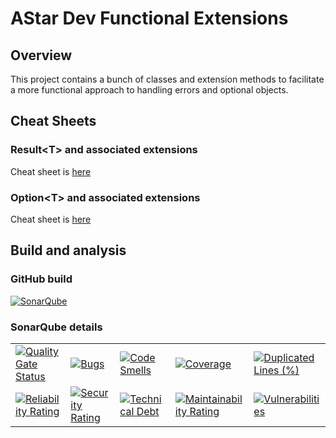 # AStar Dev Functional Extensions

## Overview

This project contains a bunch of classes and extension methods to facilitate a more functional approach to handling errors and optional objects.

## Cheat Sheets

### Result&lt;T&gt; and associated extensions

Cheat sheet is [here](Readme-result.md)

### Option&lt;T&gt; and associated extensions

Cheat sheet is [here](Readme-option.md)

## Build and analysis

### GitHub build

[![SonarQube](https://github.com/astar-development/astar-dev-functional-extensions/actions/workflows/dotnet.yml/badge.svg)](https://github.com/astar-development/astar-dev-functional-extensions/actions/workflows/dotnet.yml)

### SonarQube details

|                                                                                                                                                                                                                                                            |                                                                                                                                                                                                                                                      |                                                                                                                                                                                                                                                 |                                                                                                                                                                                                                                                          |                                                                                                                                                                                                                                                                    |
|------------------------------------------------------------------------------------------------------------------------------------------------------------------------------------------------------------------------------------------------------------|------------------------------------------------------------------------------------------------------------------------------------------------------------------------------------------------------------------------------------------------------|-------------------------------------------------------------------------------------------------------------------------------------------------------------------------------------------------------------------------------------------------|----------------------------------------------------------------------------------------------------------------------------------------------------------------------------------------------------------------------------------------------------------|--------------------------------------------------------------------------------------------------------------------------------------------------------------------------------------------------------------------------------------------------------------------|
| [![Quality Gate Status](https://sonarcloud.io/api/project_badges/measure?project=astar-development_astar-dev-functional-extensions&metric=alert_status)](https://sonarcloud.io/summary/new_code?id=astar-development_astar-dev-functional-extensions)      | [![Bugs](https://sonarcloud.io/api/project_badges/measure?project=astar-development_astar-dev-functional-extensions&metric=bugs)](https://sonarcloud.io/summary/new_code?id=astar-development_astar-dev-functional-extensions)                       | [![Code Smells](https://sonarcloud.io/api/project_badges/measure?project=astar-development_astar-dev-functional-extensions&metric=code_smells)](https://sonarcloud.io/summary/new_code?id=astar-development_astar-dev-functional-extensions)    | [![Coverage](https://sonarcloud.io/api/project_badges/measure?project=astar-development_astar-dev-functional-extensions&metric=coverage)](https://sonarcloud.io/summary/new_code?id=astar-development_astar-dev-functional-extensions)                   | [![Duplicated Lines (%)](https://sonarcloud.io/api/project_badges/measure?project=astar-development_astar-dev-functional-extensions&metric=duplicated_lines_density)](https://sonarcloud.io/summary/new_code?id=astar-development_astar-dev-functional-extensions) |
| [![Reliability Rating](https://sonarcloud.io/api/project_badges/measure?project=astar-development_astar-dev-functional-extensions&metric=reliability_rating)](https://sonarcloud.io/summary/new_code?id=astar-development_astar-dev-functional-extensions) | [![Security Rating](https://sonarcloud.io/api/project_badges/measure?project=astar-development_astar-dev-functional-extensions&metric=security_rating)](https://sonarcloud.io/summary/new_code?id=astar-development_astar-dev-functional-extensions) | [![Technical Debt](https://sonarcloud.io/api/project_badges/measure?project=astar-development_astar-dev-functional-extensions&metric=sqale_index)](https://sonarcloud.io/summary/new_code?id=astar-development_astar-dev-functional-extensions) | [![Maintainability Rating](https://sonarcloud.io/api/project_badges/measure?project=astar-development_astar-dev-functional-extensions&metric=sqale_rating)](https://sonarcloud.io/summary/new_code?id=astar-development_astar-dev-functional-extensions) | [![Vulnerabilities](https://sonarcloud.io/api/project_badges/measure?project=astar-development_astar-dev-functional-extensions&metric=vulnerabilities)](https://sonarcloud.io/summary/new_code?id=astar-development_astar-dev-functional-extensions)               |

